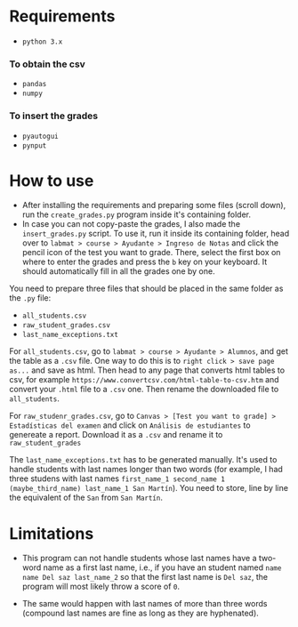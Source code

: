 # Requirements
- `python 3.x`
### To obtain the csv
- `pandas`
- `numpy`
### To insert the grades
- `pyautogui`
- `pynput`

# How to use
- After installing the requirements and preparing some files (scroll down), run the `create_grades.py` program inside it's containing folder.
- In case you can not copy-paste the grades, I also made the `insert_grades.py` script. To use it, run it inside its containing folder, head over to `labmat > course > Ayudante > Ingreso de Notas` and click the pencil icon of the test you want to grade. There, select the first box on where to enter the grades and press the `b` key on your keyboard. It should automatically fill in all the grades one by one.


You need to prepare three files that should be placed in the same folder as the `.py` file:
- `all_students.csv`
- `raw_student_grades.csv`
- `last_name_exceptions.txt`

For `all_students.csv`, go to `labmat > course > Ayudante > Alumnos`, and get the table as a `.csv` file. One way to do this is to `right click > save page as...` and save as html. Then head to any page that converts html tables to csv, for example `https://www.convertcsv.com/html-table-to-csv.htm` and convert your `.html` file to a `.csv` one. Then rename the downloaded file to `all_students`.

For `raw_studenr_grades.csv`, go to `Canvas > [Test you want to grade] > Estadísticas del examen` and click on `Análisis de estudiantes` to genereate a report. Download it as a `.csv` and rename it to `raw_student_grades`

The `last_name_exceptions.txt` has to be generated manually. It's used to handle students with last names longer than two words (for example, I had three studens with last names `first_name_1 second_name 1 (maybe_third_name) last_name_1 San Martín`). You need to store, line by line the equivalent of the `San` from `San Martín`.

# Limitations
- This program can not handle students whose last names have a two-word name as a first last name, i.e., if you have an student named `name name Del saz last_name_2` so that the first last name is `Del saz`, the program will most likely throw a score of `0`.

- The same would happen with last names of more than three words (compound last names are fine as long as they are hyphenated).
